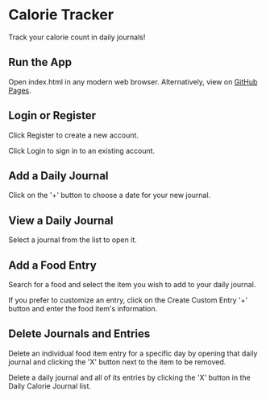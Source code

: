 # Calorie Tracker

Track your calorie count in daily journals!

## Run the App

Open index.html in any modern web browser.  Alternatively, view on [GitHub Pages](http://jnpj1.github.io/health-tracker).

## Login or Register

Click Register to create a new account.

Click Login to sign in to an existing account.

## Add a Daily Journal

Click on the '+' button to choose a date for your new journal.

## View a Daily Journal

Select a journal from the list to open it.

## Add a Food Entry

Search for a food and select the item you wish to add to your daily journal.

If you prefer to customize an entry, click on the Create Custom Entry '+' button and enter the food item's information.

## Delete Journals and Entries

Delete an individual food item entry for a specific day by opening that daily journal and clicking the 'X' button next to the
item to be removed.

Delete a daily journal and all of its entries by clicking the 'X' button in the Daily Calorie Journal list.